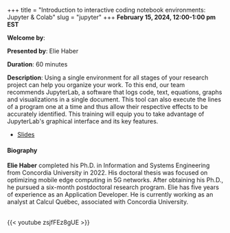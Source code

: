 +++
title = "Introduction to interactive coding notebook environments: Jupyter & Colab"
slug = "jupyter"
+++
**February 15, 2024, 12:00-1:00 pm EST**

**Welcome by**: 

**Presented by**: Elie Haber

**Duration**: 60 minutes

**Description**: Using a single environment for all stages of your research project can help you organize your
work. To this end, our team recommends JupyterLab, a software that logs code, text, equations, graphs and
visualizations in a single document. This tool can also execute the lines of a program one at a time and thus
allow their respective effects to be accurately identified. This training will equip you to take advantage of
JupyterLab's graphical interface and its key features.

* [Slides](https://docs.google.com/presentation/d/1u3zj9NiTNK4LJQwZPqtez3xBJ5HTXfHQQbIrfBoBebI/edit)

#### Biography

**Elie Haber** completed his Ph.D. in Information and
Systems Engineering from Concordia University in 2022.
His doctoral thesis was focused on optimizing
mobile edge computing in 5G networks.
After obtaining his Ph.D., he pursued a
six-month postdoctoral research program.
Elie has five years of experience as an Application Developer.
He is currently working as an analyst at Calcul
Québec, associated with Concordia University.

<br>
{{< youtube zsjfFEz8gUE >}}
